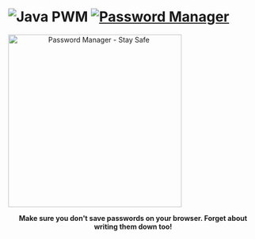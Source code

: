 # ![Java](https://img.shields.io/badge/java-%23ED8B00.svg?style=for-the-badge&logo=openjdk&logoColor=white) PWM [![Password Manager](https://awesome.re/badge.svg)](https://github.com/carlosperales95/javapwm/)

<a href="https://github.com/carlosperales95/javapwm/" align="center">
  <img height=350 alt="Password Manager - Stay Safe" src="https://capsule-render.vercel.app/api?type=waving&color=a2c7c1&height=300&section=header&text=Password%-Manager&fontSize=70&fontColor=ffffff&animation=fadeIn&fontAlignY=38&desc=Stay%20Safe%20Out%20There!&descAlignY=60&descAlign=50"></img>
</a>

<p align="center">
  <b>Make sure you don't save passwords on your browser. Forget about writing them down too!</b>
 </p>  
